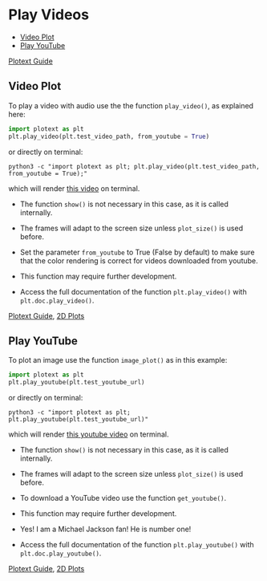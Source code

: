 # Play Videos

- [Video Plot](https://github.com/piccolomo/plotext/blob/master/readme/video.md#video-plot)
- [Play YouTube](https://github.com/piccolomo/plotext/blob/master/readme/video.md#play-youtube)

[Plotext Guide](https://github.com/piccolomo/plotext#guide)


## Video Plot

To play a video with audio use the the function `play_video()`, as explained here:

```python
import plotext as plt
plt.play_video(plt.test_video_path, from_youtube = True)
```
or directly on terminal:
```console
python3 -c "import plotext as plt; plt.play_video(plt.test_video_path, from_youtube = True);"
```
which will render [this video](https://raw.githubusercontent.com/piccolomo/plotext/master/images/moonwalk.mp4) on terminal.

- The function `show()` is not necessary in this case, as it is called internally.

- The frames will adapt to the screen size unless `plot_size()` is used before.

- Set the parameter `from_youtube` to True (False by default) to make sure that the color rendering is correct for videos downloaded from youtube.

- This function may require further development.

- Access the full documentation of the function `plt.play_video()` with `plt.doc.play_video()`.

[Plotext Guide](https://github.com/piccolomo/plotext#guide), [2D Plots](https://github.com/piccolomo/plotext/blob/master/readme/2d-plots.md#2d-plots)



## Play YouTube

To plot an image use the function `image_plot()` as in this example:

```python
import plotext as plt
plt.play_youtube(plt.test_youtube_url)
```
or directly on terminal:
```console
python3 -c "import plotext as plt; plt.play_youtube(plt.test_youtube_url)"
```

which will render [this youtube video](https://www.youtube.com/watch?v=2Z4s8xbuegQ) on terminal. 

- The function `show()` is not necessary in this case, as it is called internally.

- The frames will adapt to the screen size unless `plot_size()` is used before.

- To download a YouTube video use the function `get_youtube()`.

- This function may require further development.

- Yes! I am a Michael Jackson fan! He is number one!

- Access the full documentation of the function `plt.play_youtube()` with `plt.doc.play_youtube()`.


[Plotext Guide](https://github.com/piccolomo/plotext#guide), [2D Plots](https://github.com/piccolomo/plotext/blob/master/readme/2d-plots.md#2d-plots)